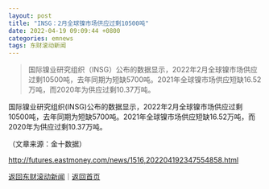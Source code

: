 ```yaml
---
layout: post
title: "INSG：2月全球镍市场供应过剩10500吨"
date: 2022-04-19 09:09:44 +0800
categories: emnews
tags: 东财滚动新闻
---
```

> 国际镍业研究组织（INSG）公布的数据显示，2022年2月全球镍市场供应过剩10500吨，去年同期为短缺5700吨。2021年全球镍市场供应短缺16.52万吨，而2020年为供应过剩10.37万吨。

<p>国际镍业研究组织(INSG)公布的数据显示，2022年2月全球镍市场供应过剩10500吨，去年同期为短缺5700吨。2021年全球镍市场供应短缺16.52万吨，而2020年为供应过剩10.37万吨。</p><p class="em_media">（文章来源：金十数据）</p>

<http://futures.eastmoney.com/news/1516,202204192347554858.html>

[返回东财滚动新闻](//finews.withounder.com/emnews/)｜[返回首页](//finews.withounder.com/)